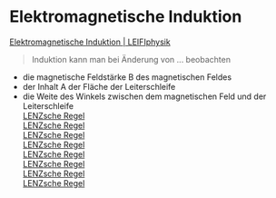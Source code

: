  # Elektromagnetische Induktion   
[Elektromagnetische Induktion \| LEIFIphysik](https://www.leifiphysik.de/elektrizitaetslehre/elektromagnetische-induktion)    
> Induktion kann man bei Änderung von ... beobachten   

- die magnetische Feldstärke B des magnetischen Feldes   
- der Inhalt A der Fläche der Leiterschleife   
- die Weite des Winkels zwischen dem magnetischen Feld und der Leiterschleife   
[LENZsche Regel](lenzsche-regel.md)    
[LENZsche Regel](lenzsche-regel_k.md)    
[LENZsche Regel](lenzsche-regel_r.md)    
[LENZsche Regel](lenzsche-regel_o.md)    
[LENZsche Regel](lenzsche-regel_9.md)    
[LENZsche Regel](lenzsche-regel_5.md)    
[LENZsche Regel](lenzsche-regel_f.md)    
[LENZsche Regel](lenzsche-regel_1x.md)    
   
   

